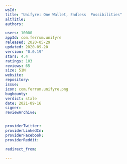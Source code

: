 ```yaml
---
wsId: 
title: "Unifyre: One Wallet, Endless  Possibilities"
altTitle: 
authors:

users: 10000
appId: com.ferrum.unifyre
released: 2020-05-29
updated: 2020-09-20
version: "0.0.19"
stars: 4.4
ratings: 103
reviews: 65
size: 51M
website: 
repository: 
issue: 
icon: com.ferrum.unifyre.png
bugbounty: 
verdict: stale
date: 2021-09-16
signer: 
reviewArchive:


providerTwitter: 
providerLinkedIn: 
providerFacebook: 
providerReddit: 

redirect_from:

---
```




